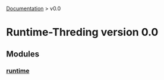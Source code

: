 [Documentation](/docs/documentation.md) >
 v0.0

# Runtime-Threding version 0.0

## Modules

### [runtime](runtime/module.md)
